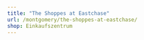 ```yaml
---
title: "The Shoppes at Eastchase"
url: /montgomery/the-shoppes-at-eastchase/
shop: Einkaufszentrum
---
```

